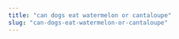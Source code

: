 ```yaml
---
title: "can dogs eat watermelon or cantaloupe"
slug: "can-dogs-eat-watermelon-or-cantaloupe"
---
```


